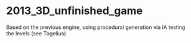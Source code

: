 # 2013_3D_unfinished_game
Based on the previous engine, using procedural generation via IA testing the levels (see Togelius)
